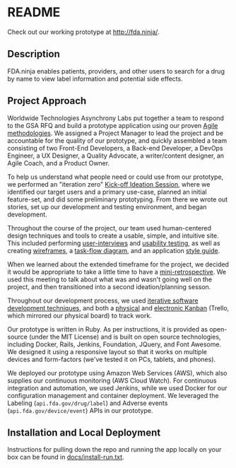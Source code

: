 README
======

Check out our working prototype at http://fda.ninja/.

## Description

FDA.ninja enables patients, providers, and other users to search for a drug by name to view label information and potential side effects. 

## Project Approach

Worldwide Technologies Asynchrony Labs put together a team to respond to the GSA RFQ and build a prototype application using our proven [Agile methodologies](https://github.com/dwafler/gsa_2015/blob/master/docs/agile-practices.md). We assigned a Project Manager to lead the project and be accountable for the quality of our prototype, and quickly assembled a team consisting of two Front-End Developers, a Back-end Developer, a DevOps Engineer, a UX Designer, a Quality Advocate, a writer/content designer, an Agile Coach, and a Product Owner. 

To help us understand what people need or could use from our prototype, we performed an "iteration zero" [Kick-off Ideation Session](https://github.com/dwafler/gsa_2015/tree/master/docs/pictures/kick-off-ideation-session), where we identified our target users and a primary use-case, planned an initial feature-set, and did some preliminary prototyping. From there we wrote out stories, set up our development and testing environment, and began development. 

Throughout the course of the project, our team used human-centered design techniques and tools to create a usable, simple, and intuitive site. This included performing [user-interviews](https://github.com/dwafler/gsa_2015/blob/master/docs/ux/user-research.md) and [usability testing](https://github.com/dwafler/gsa_2015/tree/master/docs/ux/usability-testing), as well as creating [wireframes](https://github.com/dwafler/gsa_2015/tree/master/docs/ux/wireframes), a [task-flow diagram](https://github.com/dwafler/gsa_2015/blob/master/docs/ux/task-flow.pdf), and an application [style guide](https://github.com/dwafler/gsa_2015/blob/master/docs/ux/style-guide.png).

When we learned about the extended timeframe for the project, we decided it would be appropriate to take a little time to have a [mini-retrospective](https://github.com/dwafler/gsa_2015/blob/master/docs/retrospective.md). We used this meeting to talk about what was and wasn't going well on the project, and then transitioned into a second ideation/planning sesson.

Throughout our development process, we used [iterative software development techniques](https://github.com/dwafler/gsa_2015/blob/master/docs/iteration-example.md), and both a [physical](https://github.com/dwafler/gsa_2015/tree/master/docs/pictures/kanban-physical) and [electronic Kanban](https://github.com/dwafler/gsa_2015/tree/master/docs/pictures/kanban-trello) (Trello, which mirrored our physical board) to track work. 

Our prototype is written in Ruby. As per instructions, it is provided as open-source (under the MIT License) and is built on open source technologies, including Docker, Rails, Jenkins, Foundation, JQuery, and Font Awesome. We designed it using a responsive layout so that it works on multiple devices and form-factors (we've tested it on PCs, tablets, and phones). 

We deployed our prototype using Amazon Web Services (AWS), which also supplies our continuous monitoring (AWS Cloud Watch). For continuous integration and automation, we used Jenkins, while we used Docker for our configuration management and container deployment. We leveraged the Labeling (`api.fda.gov/drug/label`) and Adverse events (`api.fda.gov/device/event`) APIs in our prototype.

## Installation and Local Deployment

Instructions for pulling down the repo and running the app locally on your box can be found in [docs/install-run.txt](https://github.com/dwafler/gsa_2015/blob/master/docs/install-run.txt).





